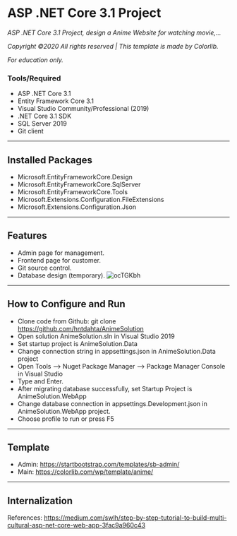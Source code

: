 # ASP .NET Core 3.1 Project
_ASP .NET Core 3.1 Project, design a Anime Website for watching movie,..._

_Copyright ©2020 All rights reserved | This template is made by Colorlib._

_For education only._
### Tools/Required
- ASP .NET Core 3.1
- Entity Framework Core 3.1
- Visual Studio Community/Professional (2019)
- .NET Core 3.1 SDK
- SQL Server 2019
- Git client
-----
## Installed Packages
- Microsoft.EntityFrameworkCore.Design
- Microsoft.EntityFrameworkCore.SqlServer
- Microsoft.EntityFrameworkCore.Tools
- Microsoft.Extensions.Configuration.FileExtensions
- Microsoft.Extensions.Configuration.Json
-----
## Features
- Admin page for management.
- Frontend page for customer.
- Git source control.
- Database design (temporary).
![ocTGKbh](https://user-images.githubusercontent.com/70925557/98498821-6e7d6c00-227a-11eb-9c84-647ea50a50ff.png)
-----
## How to Configure and Run
- Clone code from Github: git clone https://github.com/hntdahta/AnimeSolution
- Open solution AnimeSolution.sln in Visual Studio 2019
- Set startup project is AnimeSolution.Data
- Change connection string in appsettings.json in AnimeSolution.Data project
- Open Tools --> Nuget Package Manager --> Package Manager Console in Visual Studio
- Type <Update-Database> and Enter.
- After migrating database successfully, set Startup Project is AnimeSolution.WebApp
- Change database connection in appsettings.Development.json in AnimeSolution.WebApp project.
- Choose profile to run or press F5
-----
## Template
- Admin: https://startbootstrap.com/templates/sb-admin/
- Main: https://colorlib.com/wp/template/anime/
-----
## Internalization
References: https://medium.com/swlh/step-by-step-tutorial-to-build-multi-cultural-asp-net-core-web-app-3fac9a960c43
